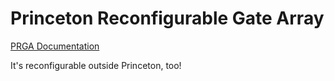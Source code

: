 # **P**rinceton **R**econfigurable **G**ate **A**rray

[PRGA Documentation](https://prga.rtfd.io)

It's reconfigurable outside Princeton, too!
